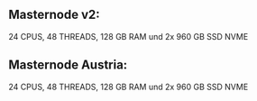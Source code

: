 ## Masternode v2:

24 CPUS, 48 THREADS, 128 GB RAM und 2x 960 GB SSD NVME

## Masternode Austria:

24 CPUS, 48 THREADS, 128 GB RAM und 2x 960 GB SSD NVME

